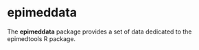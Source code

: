 # epimeddata

The __epimeddata__ package provides a set of data dedicated to the epimedtools R package.